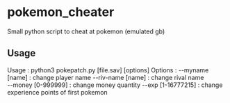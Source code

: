 # pokemon_cheater
Small python script to cheat at pokemon (emulated gb)

## Usage

Usage : python3 pokepatch.py  [file.sav] [options]
Options : --myname [name]    : change player name
    	    --riv-name [name]  : change rival name    			   
    	    --money [0-999999] : change money quantity
    	    --exp [1-16777215] : change experience points of first pokemon
